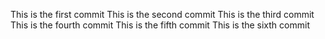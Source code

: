 This is the first commit
This is the second commit
This is the third commit
This is the fourth commit
This is the fifth commit
This is the sixth commit
